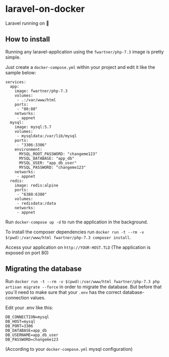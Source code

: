 # laravel-on-docker
Laravel running on 🐳 

## How to install
Running any laravel-application using the `fwartner/php-7.3` image is pretty simple.

Just create a `docker-compose.yml` within your project and edit it like the sample below:

```
services:
  app:
    image: fwartner/php-7.3
    volumes:
     - .:/var/www/html
    ports:
     - "80:80"
    networks:
     - appnet
  mysql:
    image: mysql:5.7
    volumes:
     - mysqldata:/var/lib/mysql
    ports:
     - "3306:3306"
    environment:
      MYSQL_ROOT_PASSWORD: "changeme123"
      MYSQL_DATABASE: "app_db"
      MYSQL_USER: "app_db_user"
      MYSQL_PASSWORD: "changeme123"
    networks:
     - appnet
  redis:
    image: redis:alpine
    ports:
     - "6380:6380"
    volumes:
     - redisdata:/data
    networks:
     - appnet
```

Run `docker-compose up -d` to run the application in the background.

To install the composer dependencies run `docker run -t --rm -v $(pwd):/var/www/html fwartner/php-7.3 composer install`.

Access your application on `http://YOUR-HOST.TLD` (The application is exposed on port 80)

## Migrating the database
Run `docker run -t --rm -v $(pwd):/var/www/html fwartner/php-7.3 php artisan migrate --force` in order to migrate the database. But before that you´ll need to make sure that your `.env` has the correct database-connection values.

Edit your .env like this:
```
DB_CONNECTION=mysql
DB_HOST=mysql
DB_PORT=3306
DB_DATABASE=app_db
DB_USERNAME=app_db_user
DB_PASSWORD=changeme123
```

(According to your `docker-compose.yml` mysql configuration)